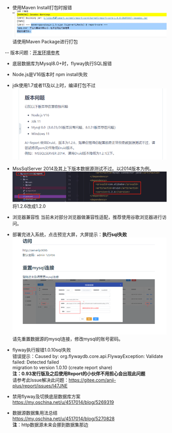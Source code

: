 - 使用Maven Install打包时报错 <br>
  ![img.png](../picture/qusetion/img.png) <br>
  请使用Maven Package进行打包 <br>

-- 版本问题：[开发环境参考](https://report.anji-plus.com/report-doc/guide/quicklyDevelop.html)

- 底层数据库为Mysql8.0+时，flyway执行SQL报错<br>
- Node.js是V16版本时 npm install失败 <br>
- jdk使用1.7或者11及以上时，编译打包不过 <br>
  ![img](../picture/qusetion/img_1.png) <br>

- MssSqlServer 2014及其上下版本数据源测试不过。以2014版本为例。 <br>
  ![img](../picture/qusetion/img_2.png) <br>
  将1.2.6改成1.2.0 <br>

- 浏览器兼容性 当前未对部分浏览器做兼容性适配，推荐使用谷歌浏览器进行访问。<br>

- 部署完进入系统，点击预览大屏，大屏提示：**执行sql失败** <br>
  ![img](../picture/qusetion/img_3.png) <br>
  请先重置数据源的mysql连接，修改mysql的账号密码。<br>

- flyway执行报错1.0.10sql失败 <br>
  错误提示：Caused by: org.flywaydb.core.api.FlywayException: Validate failed: Detected failed <br>
  migration to version 1.0.10 (create report share) <br>
  **注：0.93发行版及之后使用Report的小伙伴不用担心会出现此问题** <br>
  请参考此Issue解决此问题：https://gitee.com/anji-plus/report/issues/I47JNE <br>

- 禁用flyway及切换底层数据库方案 <br>
  https://my.oschina.net/u/4517014/blog/5269319 <br>

- 数据源数据集用法总结 <br>
  https://my.oschina.net/u/4517014/blog/5270828 <br>
  **注**：http数据源未来会挪到数据集那边 <br>




